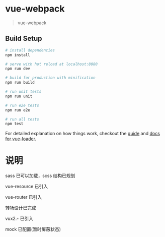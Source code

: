 # vue-webpack

> vue-webpack

## Build Setup

``` bash
# install dependencies
npm install

# serve with hot reload at localhost:8080
npm run dev

# build for production with minification
npm run build

# run unit tests
npm run unit

# run e2e tests
npm run e2e

# run all tests
npm test
```

For detailed explanation on how things work, checkout the [guide](http://vuejs-templates.github.io/webpack/) and [docs for vue-loader](http://vuejs.github.io/vue-loader).


# 说明

sass 已可以加载，scss 结构已规划

vue-resource 已引入

vue-router 已引入

转场设计已完成

vux2.- 已引入

mock 已配置(暂时屏蔽状态)
